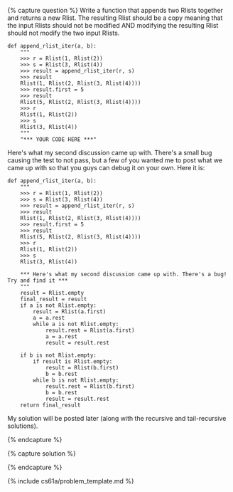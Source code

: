 {% capture question %}
Write a function that appends two Rlists together and returns a new Rlist. The resulting Rlist should be a copy meaning that the input Rlists should not be modified AND modifying the resulting Rlist should not modify the two input Rlists.

    def append_rlist_iter(a, b):
        """
        >>> r = Rlist(1, Rlist(2))
        >>> s = Rlist(3, Rlist(4))
        >>> result = append_rlist_iter(r, s)
        >>> result
        Rlist(1, Rlist(2, Rlist(3, Rlist(4))))
        >>> result.first = 5
        >>> result
        Rlist(5, Rlist(2, Rlist(3, Rlist(4))))
        >>> r
        Rlist(1, Rlist(2))
        >>> s
        Rlist(3, Rlist(4))
        """
        "*** YOUR CODE HERE ***"

Here's what my second discussion came up with. There's a small bug causing the test to not pass, but a few of you wanted me to post what we came up with so that you guys can debug it on your own. Here it is:

    def append_rlist_iter(a, b):
        """
        >>> r = Rlist(1, Rlist(2))
        >>> s = Rlist(3, Rlist(4))
        >>> result = append_rlist_iter(r, s)
        >>> result
        Rlist(1, Rlist(2, Rlist(3, Rlist(4))))
        >>> result.first = 5
        >>> result
        Rlist(5, Rlist(2, Rlist(3, Rlist(4))))
        >>> r
        Rlist(1, Rlist(2))
        >>> s
        Rlist(3, Rlist(4))

        *** Here's what my second discussion came up with. There's a bug! Try and find it ***
        """
        result = Rlist.empty
        final_result = result
        if a is not Rlist.empty:
            result = Rlist(a.first)
            a = a.rest
            while a is not Rlist.empty:
                result.rest = Rlist(a.first)
                a = a.rest
                result = result.rest

        if b is not Rlist.empty:
            if result is Rlist.empty:
                result = Rlist(b.first)
                b = b.rest
            while b is not Rlist.empty:
                result.rest = Rlist(b.first)
                b = b.rest
                result = result.rest
        return final_result

My solution will be posted later (along with the recursive and tail-recursive solutions).


{% endcapture %}

{% capture solution %}

{% endcapture %}

{% include cs61a/problem_template.md %}
